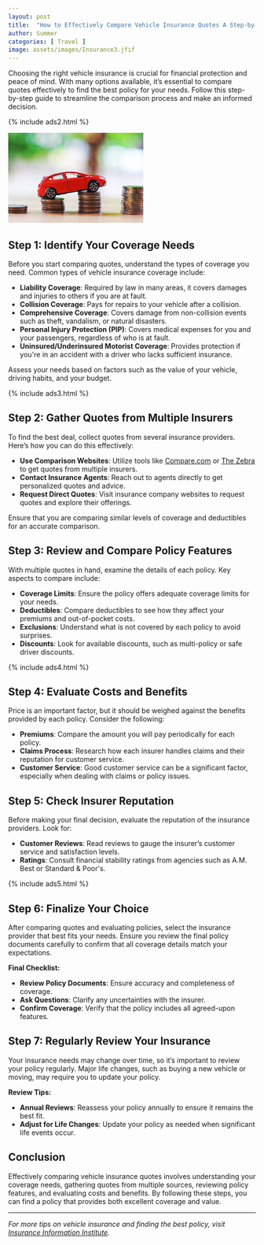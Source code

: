```yaml
---
layout: post
title:  "How to Effectively Compare Vehicle Insurance Quotes A Step-by-Step Approach"
author: Summer
categories: [ Travel ]
image: assets/images/Insurance3.jfif
---
```


Choosing the right vehicle insurance is crucial for financial protection and peace of mind. With many options available, it’s essential to compare quotes effectively to find the best policy for your needs. Follow this step-by-step guide to streamline the comparison process and make an informed decision.

{% include ads2.html %}

![Insurance](/assets/images/Insurance3.jfif)

## Step 1: Identify Your Coverage Needs

Before you start comparing quotes, understand the types of coverage you need. Common types of vehicle insurance coverage include:

- **Liability Coverage**: Required by law in many areas, it covers damages and injuries to others if you are at fault.
- **Collision Coverage**: Pays for repairs to your vehicle after a collision.
- **Comprehensive Coverage**: Covers damage from non-collision events such as theft, vandalism, or natural disasters.
- **Personal Injury Protection (PIP)**: Covers medical expenses for you and your passengers, regardless of who is at fault.
- **Uninsured/Underinsured Motorist Coverage**: Provides protection if you're in an accident with a driver who lacks sufficient insurance.

Assess your needs based on factors such as the value of your vehicle, driving habits, and your budget.

{% include ads3.html %}

## Step 2: Gather Quotes from Multiple Insurers

To find the best deal, collect quotes from several insurance providers. Here’s how you can do this effectively:

- **Use Comparison Websites**: Utilize tools like [Compare.com](https://www.compare.com) or [The Zebra](https://www.thezebra.com) to get quotes from multiple insurers.
- **Contact Insurance Agents**: Reach out to agents directly to get personalized quotes and advice.
- **Request Direct Quotes**: Visit insurance company websites to request quotes and explore their offerings.

Ensure that you are comparing similar levels of coverage and deductibles for an accurate comparison.

## Step 3: Review and Compare Policy Features

With multiple quotes in hand, examine the details of each policy. Key aspects to compare include:

- **Coverage Limits**: Ensure the policy offers adequate coverage limits for your needs.
- **Deductibles**: Compare deductibles to see how they affect your premiums and out-of-pocket costs.
- **Exclusions**: Understand what is not covered by each policy to avoid surprises.
- **Discounts**: Look for available discounts, such as multi-policy or safe driver discounts.

{% include ads4.html %}

## Step 4: Evaluate Costs and Benefits

Price is an important factor, but it should be weighed against the benefits provided by each policy. Consider the following:

- **Premiums**: Compare the amount you will pay periodically for each policy.
- **Claims Process**: Research how each insurer handles claims and their reputation for customer service.
- **Customer Service**: Good customer service can be a significant factor, especially when dealing with claims or policy issues.

## Step 5: Check Insurer Reputation

Before making your final decision, evaluate the reputation of the insurance providers. Look for:

- **Customer Reviews**: Read reviews to gauge the insurer’s customer service and satisfaction levels.
- **Ratings**: Consult financial stability ratings from agencies such as A.M. Best or Standard & Poor's.

{% include ads5.html %}

## Step 6: Finalize Your Choice

After comparing quotes and evaluating policies, select the insurance provider that best fits your needs. Ensure you review the final policy documents carefully to confirm that all coverage details match your expectations.

**Final Checklist:**
- **Review Policy Documents**: Ensure accuracy and completeness of coverage.
- **Ask Questions**: Clarify any uncertainties with the insurer.
- **Confirm Coverage**: Verify that the policy includes all agreed-upon features.

## Step 7: Regularly Review Your Insurance

Your insurance needs may change over time, so it’s important to review your policy regularly. Major life changes, such as buying a new vehicle or moving, may require you to update your policy.

**Review Tips:**
- **Annual Reviews**: Reassess your policy annually to ensure it remains the best fit.
- **Adjust for Life Changes**: Update your policy as needed when significant life events occur.

## Conclusion

Effectively comparing vehicle insurance quotes involves understanding your coverage needs, gathering quotes from multiple sources, reviewing policy features, and evaluating costs and benefits. By following these steps, you can find a policy that provides both excellent coverage and value.

---

*For more tips on vehicle insurance and finding the best policy, visit [Insurance Information Institute](https://www.iii.org).* 
